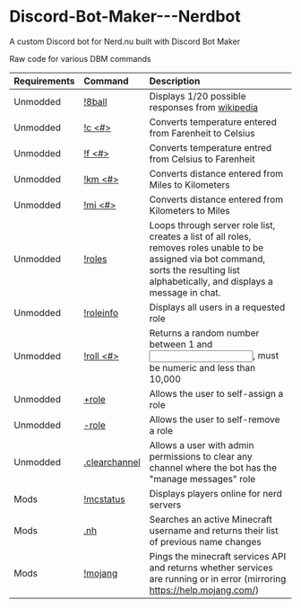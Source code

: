 # Discord-Bot-Maker---Nerdbot
A custom Discord bot for Nerd.nu built with Discord Bot Maker

Raw code for various DBM commands

Requirements|Command|Description
:-|:-|:-
Unmodded | [!8ball](https://github.com/Silversunset01/Discord-Bot-Maker---Nerdbot/blob/master/!8ball) | Displays 1/20 possible responses from [wikipedia](https://en.wikipedia.org/wiki/Magic_8-Ball#Possible_answers)
Unmodded | [!c <#>	](https://github.com/Silversunset01/Discord-Bot-Maker---Nerdbot/blob/master/!c%20%3C%23%3E) | Converts temperature entered from Farenheit to Celsius
Unmodded | [!f <#>](https://github.com/Silversunset01/Discord-Bot-Maker---Nerdbot/blob/master/!f%20%3C%23%3E) | Converts temperature entred from Celsius to Farenheit
Unmodded | [!km <#>](https://github.com/Silversunset01/Discord-Bot-Maker---Nerdbot/blob/master/!km%20%3C%23%3E) | Converts distance entered from Miles to Kilometers
Unmodded | [!mi <#>](https://github.com/Silversunset01/Discord-Bot-Maker---Nerdbot/blob/master/!mi%20%3C%23%3E) | Converts distance entered from Kilometers to Miles
Unmodded | [!roles	](https://github.com/Silversunset01/Discord-Bot-Maker---Nerdbot/blob/master/!roles) | Loops through server role list, creates a list of all roles, removes roles unable to be assigned via bot command, sorts the resulting list alphabetically, and displays a message in chat.
Unmodded | [!roleinfo](https://github.com/Silversunset01/Discord-Bot-Maker---Nerdbot/blob/master/!roleinfo) | Displays all users in a requested role
Unmodded | [!roll <#>](https://github.com/Silversunset01/Discord-Bot-Maker---Nerdbot/blob/master/!roll%20%3C%23%3E) | Returns a random number between 1 and <input>, must be numeric and less than 10,000
Unmodded | [+role <name>](https://github.com/Silversunset01/Discord-Bot-Maker---Nerdbot/blob/master/%2Brole%20%3Cname%3E) | Allows the user to self-assign a role
Unmodded | [-role <name>](https://github.com/Silversunset01/Discord-Bot-Maker---Nerdbot/blob/master/-role%20%3Cname%3E) | Allows the user to self-remove a role
Unmodded | [.clearchannel](https://github.com/Silversunset01/Discord-Bot-Maker---Nerdbot/blob/master/.clearchannel) | Allows a user with admin permissions to clear any channel where the bot has the "manage messages" role
Mods | [!mcstatus](https://github.com/Silversunset01/Discord-Bot-Maker---Nerdbot/blob/master/!mcstatus)|Displays players online for nerd servers
Mods | [.nh <name>](https://github.com/Silversunset01/Discord-Bot-Maker---Nerdbot/blob/master/.nh)|Searches an active Minecraft username and returns their list of previous name changes
Mods | [!mojang](https://github.com/Silversunset01/Discord-Bot-Maker---Nerdbot/blob/master/!mojang)|Pings the minecraft services API and returns whether services are running or in error (mirroring https://help.mojang.com/)
